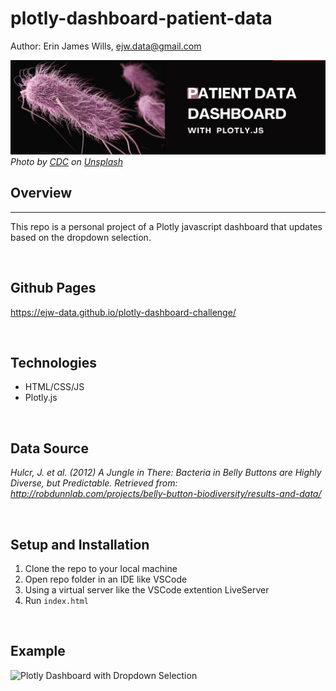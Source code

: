 # plotly-dashboard-patient-data

Author:  Erin James Wills, ejw.data@gmail.com  

![Patient Bacteria Study](./config/images/patient-dashboard-plotly.png)
<cite>Photo by [CDC](https://unsplash.com/@cdc?utm_source=unsplash&utm_medium=referral&utm_content=creditCopyText) on [Unsplash](https://unsplash.com/s/photos/bacteria?utm_source=unsplash&utm_medium=referral&utm_content=creditCopyText)</cite>
<br>

## Overview  
<hr>

This repo is a personal project of a Plotly javascript dashboard that updates based on the dropdown selection.

<br>

## Github Pages  

https://ejw-data.github.io/plotly-dashboard-challenge/  
   

<br>

## Technologies    
*  HTML/CSS/JS
*  Plotly.js

<br>

## Data Source  

<cite>Hulcr, J. et al. (2012) A Jungle in There: Bacteria in Belly Buttons are Highly Diverse, but Predictable. Retrieved from: http://robdunnlab.com/projects/belly-button-biodiversity/results-and-data/
</cite>  

<br>

## Setup and Installation  
1. Clone the repo to your local machine
1. Open repo folder in an IDE like VSCode
1. Using a virtual server like the VSCode extention LiveServer
1. Run `index.html`  

<br>

## Example

![Plotly Dashboard with Dropdown Selection](./config/images/dashboard1.JPG)
